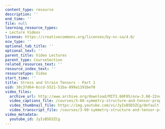 ```yaml
---
content_type: resource
description: ''
end_time: ''
file: null
learning_resource_types:
- Lecture Videos
license: https://creativecommons.org/licenses/by-nc-sa/4.0/
ocw_type: ''
optional_tab_title: ''
optional_text: ''
parent_title: Video Lectures
parent_type: CourseSection
related_resources_text: ''
resource_index_text: ''
resourcetype: Video
start_time: ''
title: Stress and Strain Tensors - Part 1
uid: 38c37d64-6ccd-5521-51ba-899a1191bef0
video_files:
  archive_url: http://www.archive.org/download/MIT3.60F05/ocw-3.60-22nov2005-pt1-220k.mp4
  video_captions_file: /courses/3-60-symmetry-structure-and-tensor-properties-of-materials-fall-2005/dea8686dd7905f2f8c6a537e1b15718d_JyIsB5D3ZCg.vtt
  video_thumbnail_file: https://img.youtube.com/vi/JyIsB5D3ZCg/default.jpg
  video_transcript_file: /courses/3-60-symmetry-structure-and-tensor-properties-of-materials-fall-2005/3a8d8be1598804e278a2dbcff438e116_JyIsB5D3ZCg.pdf
video_metadata:
  youtube_id: JyIsB5D3ZCg
---
```

